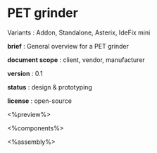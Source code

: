 # PET grinder

Variants : Addon, Standalone, Asterix, IdeFix mini

**brief** : General overview for a PET grinder

**document scope** : client, vendor, manufacturer

**version** : 0.1

**status** : design & prototyping

**license** : open-source

<%preview%>

<%components%>

<%assembly%>
